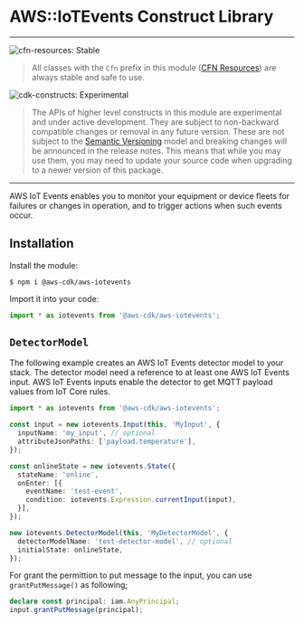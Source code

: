 # AWS::IoTEvents Construct Library

<!--BEGIN STABILITY BANNER-->

---

![cfn-resources: Stable](https://img.shields.io/badge/cfn--resources-stable-success.svg?style=for-the-badge)

> All classes with the `Cfn` prefix in this module ([CFN Resources]) are always stable and safe to use.
>
> [CFN Resources]: https://docs.aws.amazon.com/cdk/latest/guide/constructs.html#constructs_lib

![cdk-constructs: Experimental](https://img.shields.io/badge/cdk--constructs-experimental-important.svg?style=for-the-badge)

> The APIs of higher level constructs in this module are experimental and under active development.
> They are subject to non-backward compatible changes or removal in any future version. These are
> not subject to the [Semantic Versioning](https://semver.org/) model and breaking changes will be
> announced in the release notes. This means that while you may use them, you may need to update
> your source code when upgrading to a newer version of this package.

---

<!--END STABILITY BANNER-->

AWS IoT Events enables you to monitor your equipment or device fleets for
failures or changes in operation, and to trigger actions when such events
occur. 

## Installation

Install the module:

```console
$ npm i @aws-cdk/aws-iotevents
```

Import it into your code:

```ts nofixture
import * as iotevents from '@aws-cdk/aws-iotevents';
```

## `DetectorModel`

The following example creates an AWS IoT Events detector model to your stack.
The detector model need a reference to at least one AWS IoT Events input.
AWS IoT Events inputs enable the detector to get MQTT payload values from IoT Core rules.

```ts
import * as iotevents from '@aws-cdk/aws-iotevents';

const input = new iotevents.Input(this, 'MyInput', {
  inputName: 'my_input', // optional
  attributeJsonPaths: ['payload.temperature'],
});

const onlineState = new iotevents.State({
  stateName: 'online',
  onEnter: [{
    eventName: 'test-event',
    condition: iotevents.Expression.currentInput(input),
  }],
});

new iotevents.DetectorModel(this, 'MyDetectorModel', {
  detectorModelName: 'test-detector-model', // optional
  initialState: onlineState,
});
```

For grant the permittion to put message to the input, you can use
`grantPutMessage()` as following;

```ts
declare const principal: iam.AnyPrincipal;
input.grantPutMessage(principal);
```
